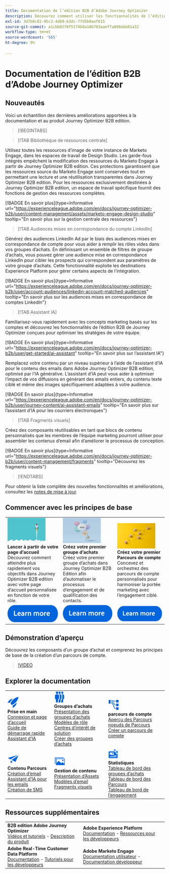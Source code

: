```yaml
---
title: Documentation de l’édition B2B d’Adobe Journey Optimizer
description: Découvrez comment utiliser les fonctionnalités de l’édition B2B de Adobe Journey Optimizer pour orchestrer des parcours de compte et d’achat de groupes à l’aide d’une IA intégrée et d’une automatisation de pointe.
exl-id: 3d7b6c82-95c3-4d89-b3dc-7fd5b0aef615
source-git-commit: a1cbb0270f5174b8a16b783aaef7a890abb81a32
workflow-type: tm+mt
source-wordcount: '565'
ht-degree: 9%

---
```


# Documentation de l’édition B2B d’Adobe Journey Optimizer

## Nouveautés

Voici un échantillon des dernières améliorations apportées à la documentation et au produit Journey Optimizer B2B edition.

>[!BEGINTABS]

>[!TAB Bibliothèque de ressources centrale]

Utilisez toutes les ressources d’image de votre instance de Marketo Engage, dans les espaces de travail de Design Studio. Les garde-fous intégrés empêchent la modification des ressources du Marketo Engage à partir de Journey Optimizer B2B edition. Ces protections garantissent que les ressources source du Marketo Engage sont conservées tout en permettant une lecture et une réutilisation transparentes dans Journey Optimizer B2B edition. Pour les ressources exclusivement destinées à Journey Optimizer B2B edition, un espace de travail spécifique fournit des fonctions de gestion des ressources complètes.

[!BADGE En savoir plus]{type=Informative url="https://experienceleague.adobe.com/en/docs/journey-optimizer-b2b/user/content-management/assets/marketo-engage-design-studio" tooltip="En savoir plus sur la gestion centrale des ressources"}

>[!TAB Audiences mises en correspondance du compte LinkedIn]

Générez des audiences LinkedIn Ad par le biais des audiences mises en correspondance de compte pour vous aider à remplir les rôles vides dans vos groupes d’achats. En définissant un ensemble de filtres de groupe d’achats, vous pouvez gérer une audience mise en correspondance LinkedIn pour cibler les prospects qui correspondent aux paramètres de votre groupe d’achats. Cette fonctionnalité exploite les destinations Experience Platform pour gérer certains aspects de l’intégration.

[!BADGE En savoir plus]{type=Informative url="https://experienceleague.adobe.com/en/docs/journey-optimizer-b2b/user/account-audiences/linkedin-account-matched-audiences" tooltip="En savoir plus sur les audiences mises en correspondance de comptes LinkedIn"}

>[!TAB Assistant IA]

Familiarisez-vous rapidement avec les concepts marketing basés sur les comptes et découvrez les fonctionnalités de l’édition B2B de Journey Optimizer conçues pour optimiser les stratégies de votre équipe.

[!BADGE En savoir plus]{type=Informative url="https://experienceleague.adobe.com/en/docs/journey-optimizer-b2b/user/get-started/ai-assistant" tooltip="En savoir plus sur l’assistant IA"}

Remplacez votre contenu par un niveau supérieur à l’aide de l’assistant d’IA pour le contenu des emails dans Adobe Journey Optimizer B2B edition, optimisé par l’IA générative. L’assistant d’IA peut vous aider à optimiser l’impact de vos diffusions en générant des emails entiers, du contenu texte ciblé et même des images spécifiquement adaptées à votre audience.

[!BADGE En savoir plus]{type=Informative url="https://experienceleague.adobe.com/en/docs/journey-optimizer-b2b/user/journey-content/ai-assistant-emails" tooltip="En savoir plus sur l’assistant d’IA pour les courriers électroniques"}

>[!TAB Fragments visuels]

Créez des composants réutilisables en tant que blocs de contenu personnalisés que les membres de l’équipe marketing pourront utiliser pour assembler les contenus d’email afin d’améliorer le processus de conception.

[!BADGE En savoir plus]{type=Informative url="https://experienceleague.adobe.com/en/docs/journey-optimizer-b2b/user/content-management/fragments" tooltip="Découvrez les fragments visuels"}

>[!ENDTABS]

Pour obtenir la liste complète des nouvelles fonctionnalités et améliorations, consultez les [notes de mise à jour](../user/release-notes/release-notes.md). <!-- Stay up-to-date with the latest changes in our documentation by visiting the [documentation updates page](using/rn/documentation-updates.md).-->

## Commencer avec les principes de base

<table style="table-layout:fixed">
  <tr style="border: 0;">
    <td>
    <a href="home-page.md"><img width="120px" src="./assets/launch.png" alt="Lancement de l’utilisation du produit"></a>
    <div><strong>Lancer à partir de votre page d’accueil</strong><br/>Découvrez comment atteindre plus rapidement vos objectifs dans Journey Optimizer B2B edition avec votre page d’accueil personnalisée en fonction de votre rôle.</div>
    </td>
      <td>
    <a href="buying-groups/buying-groups-overview.md"><img width="120px" src="./assets/communication.png" alt="Groupes d’achat"></a>
    <div><strong> Créez votre premier groupe d’achats </strong><br/>Créez votre premier groupe d’achats dans Journey Optimizer B2B Edition afin d’automatiser le processus d’engagement et de qualification des contacts.</div>
    </td>
    <td>
    <a href="journeys/journey-overview.md"><img width="120px" src="./assets/flow.png" alt="Parcours de compte"></a>
    <div><strong>Créez votre premier Parcours de compte</strong><br/>Concevez et orchestrez des parcours de compte personnalisés pour harmoniser la portée marketing avec l’engagement ciblé. 
    </div>
    </td>
  </tr>
  <tr style="border: 0;">
    <td align="center"><a href="home-page.md"><img src="../assets/learn-more.svg" alt="En savoir plus"></a></td>
    <td align="center"><a href="buying-groups/buying-groups-overview.md"><img src="../assets/learn-more.svg" alt="En savoir plus"></a></td>
    <td align="center"><a href="journeys/journey-overview.md"><img src="../assets/learn-more.svg" alt="En savoir plus"></a></td>
    </tr>
</table>

## Démonstration d’aperçu

Découvrez les composants d’un groupe d’achat et comprenez les principes de base de la création d’un parcours de compte.

>[!VIDEO](https://video.tv.adobe.com/v/3432054?quality=12)

## Explorer la documentation

<table style="table-layout:auto">
  <tr style="border: 0;">
    <td>
      <img src="../assets/do-not-localize/icon-quick-start.svg" width="35px" alt="Prise en main"><br/>
      <strong>Prise en main</strong><br/><a href="home-page.md">Connexion et page d’accueil</a><br/><a href="./start/get-started.md">Guide de démarrage rapide</a> <br/><a href="./start/ai-assistant.md">Assistant d’IA</a>
    </td>
    <!--
    <td>
      <img src="../assets/do-not-localize/icon-configure.svg" width="35px"><br/>
      <strong>Configuration<br/>administration</strong><br/><a href="using/configuration/channel-surfaces.md">Channel surfaces</a> - <a href="using/configuration/about-data-sources-events-actions.md">Configure journeys</a>  - <a href="using/administration/permissions-overview.md">Access control</a> - <a href="using/administration/sandboxes.md">Sandboxes management</a>
    </td> -->
    <td>
      <img src="../assets/do-not-localize/icon_audience.svg" width="35px" alt="Groupes d’achat"><br/>
      <strong>Groupes d’achats</strong><br/><a href="./buying-groups/buying-groups-overview.md">Présentation des groupes d’achats</a><br/><a href="./buying-groups/buying-groups-role-templates.md">Modèles de rôle</a><br/><a href="./buying-groups/solution-interests.md">Centres d’intérêt de solution</a><br/><a href="./buying-groups/buying-groups-create.md">Créer des groupes d’achats</a>
    </td>
    <td>
      <img src="../assets/do-not-localize/icon-paths.svg" width="35px" alt="Parcours de compte"><br/>
      <strong>parcours de compte</strong><br/><a href="./journeys/journey-overview.md">Aperçu des Parcours</a><br/><a href="./journeys/journey-nodes.md">noeuds de Parcours</a><br/><a href="./journeys/journey-overview.md#create-an-account-journey">Créer un parcours de compte</a>
    </td>
  </tr>
  <tr style="border: 0;">
    <td>
      <img src="../assets/do-not-localize/icon-campaign.svg" width="35px" alt="Création de contenu"><br/>
      <strong>Contenu Parcours</strong><br/><a href="./content/email-authoring.md">Création d’email</a><br/><a href="./content/ai-assistant-emails.md">Assistant d’IA pour les emails</a><br/><a href="./content/sms-authoring.md">Création de SMS</a>
    </td>
        <td>
      <img src="../assets/do-not-localize/icon_assets.svg" width="35px" alt="Ressources de contenu"><br/>
      <strong>Gestion de contenu</strong><br/><a href="./content/assets-overview.md">Présentation d’Assets</a><br/><a href="./content/email-templates.md">Modèles d’email</a><br/><a href="./content/fragments.md">Fragments visuels</a>
    </td>
    <td>
      <img src="../assets/do-not-localize/icon-offer.svg" width="35px" alt="Statistiques et tableaux de bord"><br/>
      <strong>Statistiques</strong><br/><a href="./dashboards/buying-groups-dashboard.md">Tableau de bord des groupes d’achats</a><br/><a href="./dashboards/journeys-dashboard.md">Tableau de bord des Parcours</a><br/><a href="./dashboards/engagement-dashboard.md">Tableau de bord de l’engagement</a>
    </td>

</tr>
</table>

## Ressources supplémentaires

<table style="table-layout:fixed"><tr style="border: 0;">
<tr><td><strong>B2B edition Adobe Journey Optimizer</strong><br/>
<a href="https://experienceleague.adobe.com/en/docs/journey-optimizer-b2b-learn/tutorials/overview" target="_blank">Vidéos et tutoriels</a> - <a href="https://helpx.adobe.com/legal/product-descriptions/adobe-journey-optimizer-b2b.html" target="_blank">Description du produit</a> <!-- - <a href="https://www.adobe.com/content/dam/cc/en/security/pdfs/AJO_SecurityOverview.pdf" target="_blank">Security overview (PDF)</a> - <a href="https://developer.adobe.com/journey-optimizer-apis/" target="_blank">APIs reference</a> - <a href="https://experienceleague.adobe.com/tools/ajo-schemas/schema-dictionary.html" target="_blank">Journey Optimizer Schema Dictionary</a> -->
</td>
<td><strong>Adobe Experience Platform</strong><br/>
<a href="https://experienceleague.adobe.com/docs/experience-platform/landing/home.html?lang=fr" target="_blank">Documentation</a> - <a href="https://www.adobe.com/fr/experience-platform/documentation-and-developer-resources.html" target="_blank">Ressources pour les développeurs</a>
</td></tr>
<tr><td><strong>Adobe Real-Time Customer Data Platform</strong><br/>
<a href="https://experienceleague.adobe.com/fr/docs/experience-platform/rtcdp/home" target="_blank">Documentation</a> - <a href="https://experienceleague.adobe.com/en/docs/platform-learn/getting-started-for-data-architects-and-data-engineers/overview" target="_blank">Tutoriels pour les développeurs</a>
</td><td><strong>Adobe Marketo Engage</strong><br/>
<a href="https://experienceleague.adobe.com/fr/docs/marketo/using/home" target="_blank">Documentation utilisateur</a> - <a href="https://experienceleague.adobe.com/en/docs/marketo-developer/marketo/home" target="_blank">Documentation développeur</a>
</td>
</tr></table>

